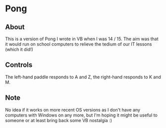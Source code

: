 Pong
====

About
-----

This is a version of Pong I wrote in VB when I was 14 / 15. The aim was that it would run on school computers to relieve the tedium of our IT lessons (which it did!)

Controls
--------

The left-hand paddle responds to A and Z, the right-hand responds to K and M.

Note
----

No idea if it works on more recent OS versions as I don't have any computers with Windows on any more, but I'm hoping it might be useful to someone or at least bring back some VB nostalgia :)

